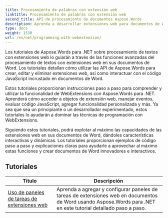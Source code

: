 ```yaml
---
title: Procesamiento de palabras con extensión web
linktitle: Procesamiento de palabras con extensión web
second_title: API de procesamiento de documentos Aspose.Words
description: Aprenda a desarrollar extensiones web para documentos de Word con Aspose.Words para .NET. Aprenda a crear, modificar y personalizar extensiones web, intégrelas en sus documentos de Word.
type: docs
weight: 1530
url: /es/net/programming-with-webextension/
---
```

Los tutoriales de Aspose.Words para .NET sobre procesamiento de textos con extensiones web lo guiarán a través de las funciones avanzadas del procesamiento de textos con extensiones web en sus documentos de Word. Los tutoriales detallan cómo utilizar las API de Aspose.Words para crear, editar y eliminar extensiones web, así como interactuar con el código JavaScript incrustado en documentos de Word.

Estos tutoriales proporcionan instrucciones paso a paso para comprender y utilizar la funcionalidad de WebExtensions con Aspose.Words para .NET. Aprenderá cómo acceder a objetos de extensión web, manejar eventos, evaluar código JavaScript, agregar funcionalidad personalizada y más. Ya sea que sea un principiante o un desarrollador experimentado, estos tutoriales lo ayudarán a dominar las técnicas de programación con WebExtensions.

Siguiendo estos tutoriales, podrá explotar al máximo las capacidades de las extensiones web en sus documentos de Word, dándoles características interactivas y dinámicas. Los tutoriales proporcionan ejemplos de código paso a paso y explicaciones claras para ayudarle a aprovechar al máximo estas funciones y crear documentos de Word innovadores e interactivos.

## Tutoriales
| Título | Descripción |
| --- | --- |
| [Uso de paneles de tareas de extensiones web](./using-web-extension-task-panes/) | Aprenda a agregar y configurar paneles de tareas de extensiones web en documentos de Word usando Aspose.Words para .NET en este tutorial detallado paso a paso. |